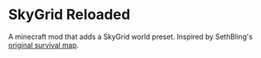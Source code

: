 # SkyGrid Reloaded

A minecraft mod that adds a SkyGrid world preset. Inspired by
SethBling's [original survival map](https://www.youtube.com/watch?v=5dhs3ithXDA).
